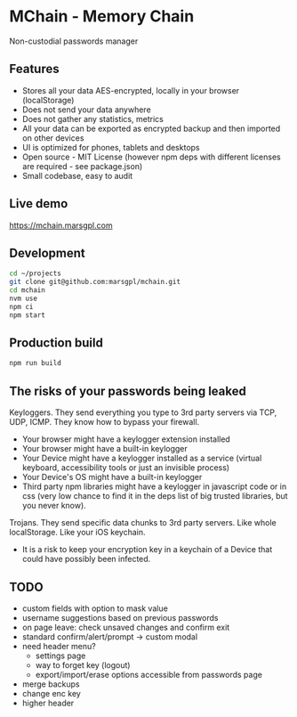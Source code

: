 # MChain - Memory Chain

Non-custodial passwords manager

## Features

- Stores all your data AES-encrypted, locally in your browser (localStorage)
- Does not send your data anywhere
- Does not gather any statistics, metrics
- All your data can be exported as encrypted backup and then imported on other devices
- UI is optimized for phones, tablets and desktops
- Open source - MIT License (however npm deps with different licenses are required - see package.json)
- Small codebase, easy to audit

## Live demo

<https://mchain.marsgpl.com>

## Development

```bash
cd ~/projects
git clone git@github.com:marsgpl/mchain.git
cd mchain
nvm use
npm ci
npm start
```

## Production build

```bash
npm run build
```

## The risks of your passwords being leaked

Keyloggers. They send everything you type to 3rd party servers via TCP, UDP, ICMP. They know how to bypass your firewall.

- Your browser might have a keylogger extension installed
- Your browser might have a built-in keylogger
- Your Device might have a keylogger installed as a service (virtual keyboard, accessibility tools or just an invisible process)
- Your Device's OS might have a built-in keylogger
- Third party npm libraries might have a keylogger in javascript code or in css (very low chance to find it in the deps list of big trusted libraries, but you never know).

Trojans. They send specific data chunks to 3rd party servers. Like whole localStorage. Like your iOS keychain.

- It is a risk to keep your encryption key in a keychain of a Device that could have possibly been infected.

## TODO

- custom fields with option to mask value
- username suggestions based on previous passwords
- on page leave: check unsaved changes and confirm exit
- standard confirm/alert/prompt -> custom modal
- need header menu?
  - settings page
  - way to forget key (logout)
  - export/import/erase options accessible from passwords page
- merge backups
- change enc key
- higher header

